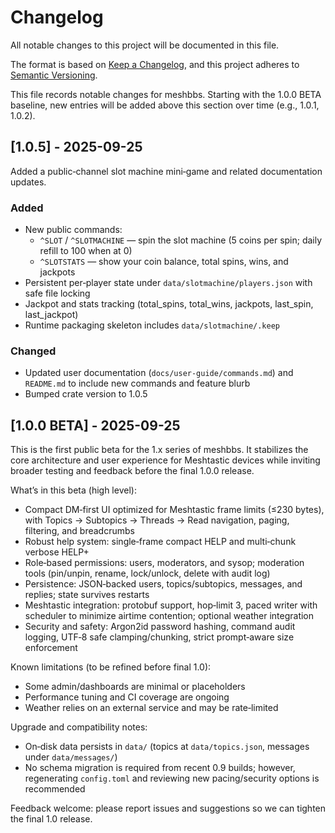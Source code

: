 # Changelog

All notable changes to this project will be documented in this file.

The format is based on [Keep a Changelog](https://keepachangelog.com/en/1.0.0/),
and this project adheres to [Semantic Versioning](https://semver.org/spec/v2.0.0.html).

This file records notable changes for meshbbs. Starting with the 1.0.0 BETA baseline, new entries will be added above this section over time (e.g., 1.0.1, 1.0.2).

## [1.0.5] - 2025-09-25

Added a public‑channel slot machine mini‑game and related documentation updates.

### Added
- New public commands:
	- `^SLOT` / `^SLOTMACHINE` — spin the slot machine (5 coins per spin; daily refill to 100 when at 0)
	- `^SLOTSTATS` — show your coin balance, total spins, wins, and jackpots
- Persistent per‑player state under `data/slotmachine/players.json` with safe file locking
- Jackpot and stats tracking (total_spins, total_wins, jackpots, last_spin, last_jackpot)
- Runtime packaging skeleton includes `data/slotmachine/.keep`

### Changed
- Updated user documentation (`docs/user-guide/commands.md`) and `README.md` to include new commands and feature blurb
- Bumped crate version to 1.0.5

## [1.0.0 BETA] - 2025-09-25

This is the first public beta for the 1.x series of meshbbs. It stabilizes the core architecture and user experience for Meshtastic devices while inviting broader testing and feedback before the final 1.0.0 release.

What’s in this beta (high level):
- Compact DM‑first UI optimized for Meshtastic frame limits (≤230 bytes), with Topics → Subtopics → Threads → Read navigation, paging, filtering, and breadcrumbs
- Robust help system: single‑frame compact HELP and multi‑chunk verbose HELP+
- Role‑based permissions: users, moderators, and sysop; moderation tools (pin/unpin, rename, lock/unlock, delete with audit log)
- Persistence: JSON‑backed users, topics/subtopics, messages, and replies; state survives restarts
- Meshtastic integration: protobuf support, hop‑limit 3, paced writer with scheduler to minimize airtime contention; optional weather integration
- Security and safety: Argon2id password hashing, command audit logging, UTF‑8 safe clamping/chunking, strict prompt‑aware size enforcement

Known limitations (to be refined before final 1.0):
- Some admin/dashboards are minimal or placeholders
- Performance tuning and CI coverage are ongoing
- Weather relies on an external service and may be rate‑limited

Upgrade and compatibility notes:
- On‑disk data persists in `data/` (topics at `data/topics.json`, messages under `data/messages/`)
- No schema migration is required from recent 0.9 builds; however, regenerating `config.toml` and reviewing new pacing/security options is recommended

Feedback welcome: please report issues and suggestions so we can tighten the final 1.0 release.
